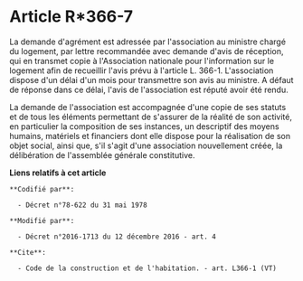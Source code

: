# Article R*366-7

La demande d'agrément est adressée par l'association au ministre chargé du logement, par lettre recommandée avec demande
d'avis de réception, qui en transmet copie à l'Association nationale pour l'information sur le logement afin de recueillir
l'avis prévu à l'article L. 366-1. L'association dispose d'un délai d'un mois pour transmettre son avis au ministre. A défaut
de réponse dans ce délai, l'avis de l'association est réputé avoir été rendu. 

La demande de l'association est accompagnée d'une copie de ses statuts et de tous les éléments permettant de s'assurer de la
réalité de son activité, en particulier la composition de ses instances, un descriptif des moyens humains, matériels et
financiers dont elle dispose pour la réalisation de son objet social, ainsi que, s'il s'agit d'une association nouvellement
créée, la délibération de l'assemblée générale constitutive.

**Liens relatifs à cet article**

	**Codifié par**:

	  - Décret n°78-622 du 31 mai 1978

	**Modifié par**:

	  - Décret n°2016-1713 du 12 décembre 2016 - art. 4

	**Cite**:

	  - Code de la construction et de l'habitation. - art. L366-1 (VT)
